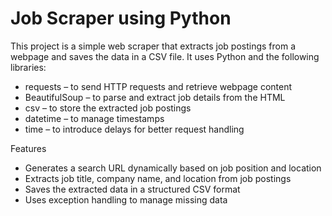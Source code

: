 # Job Scraper using Python

This project is a simple web scraper that extracts job postings from a webpage and saves the data in a CSV file. It uses Python and the following libraries:
- requests – to send HTTP requests and retrieve webpage content
- BeautifulSoup – to parse and extract job details from the HTML
- csv – to store the extracted job postings
- datetime – to manage timestamps
- time – to introduce delays for better request handling

Features
- Generates a search URL dynamically based on job position and location
- Extracts job title, company name, and location from job postings
- Saves the extracted data in a structured CSV format
- Uses exception handling to manage missing data
